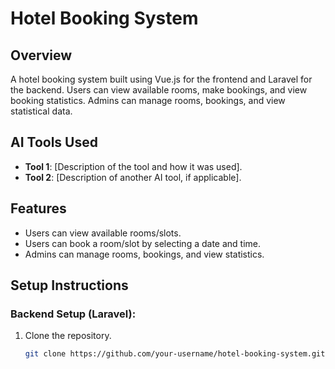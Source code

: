 # Hotel Booking System

## Overview
A hotel booking system built using Vue.js for the frontend and Laravel for the backend. Users can view available rooms, make bookings, and view booking statistics. Admins can manage rooms, bookings, and view statistical data.

## AI Tools Used
- **Tool 1**: [Description of the tool and how it was used].
- **Tool 2**: [Description of another AI tool, if applicable].

## Features
- Users can view available rooms/slots.
- Users can book a room/slot by selecting a date and time.
- Admins can manage rooms, bookings, and view statistics.
  
## Setup Instructions

### Backend Setup (Laravel):
1. Clone the repository.
   ```bash
   git clone https://github.com/your-username/hotel-booking-system.git

